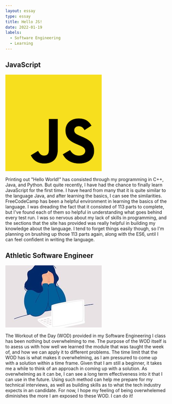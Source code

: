```yaml
---
layout: essay
type: essay
title: Hello JS!
date: 2022-01-19
labels:
  - Software Engineering
  - Learning
---
```


## JavaScript

<img class="ui medium right floated rounded image" src="../images/jslogo.png">
     
Printing out "Hello World!" has consisted through my programming in C++, Java, and Python. But quite recently, I have had the chance to finally        learn JavaScript for the first time. I have heard from many that it is quite similar to the language Java, and after learning the basics, I can see the similarities. FreeCodeCamp has been a helpful environment in learning the basics of the language. I was dreading the fact that it consisted of 113 parts to complete, but I've found each of them so helpful in understanding what goes behind every test run. I was so nervous about my lack of skills in programming, and the sections that the site has provided was really helpful in building my knowledge about the language. I tend to forget things easily though, so I'm planning on brushing up those 113 parts again, along with the ES6, until I can feel confident in writing the language. 

## Athletic Software Engineer
     
<img class="ui medium left floated rounded image" src="../images/overwhelming.jpeg">

The Workout of the Day (WOD) provided in my Software Engineering I class has been nothing but overwhelming to me. The purpose of the WOD itself is to asess us with how well we learned the module that was taught the week of, and how we can apply it to different problems. The time limit that the WOD has is what makes it overwhelming, as I am pressured to come up with a solution within a time frame. Given that I am still a beginner, it takes me a while to think of an approach in coming up with a solution. As overwhelming as it can be, I can see a long term effectiveness into it that I can use in the future. Using such method can help me prepare for my technical interviews, as well as building skills as to what the tech industry expects in an candidate. For now, I hope my feeling of being overwhelemed diminishes the more I am exposed to these WOD. I can do it!  




